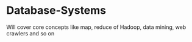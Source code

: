 # Database-Systems
Will cover core concepts like map, reduce of Hadoop, data mining, web crawlers and so on
